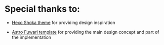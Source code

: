 # Special thanks to:

- [Hexo Shoka theme](https://github.com/amehime/hexo-theme-shoka) for providing design inspiration

- [Astro Fuwari template](https://github.com/saicaca/fuwari) for providing the main design concept and part of the implementation
